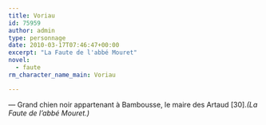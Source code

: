 ```yaml
---
title: Voriau
id: 75959
author: admin
type: personnage
date: 2010-03-17T07:46:47+00:00
excerpt: "La Faute de l'abbé Mouret"
novel:
  - faute
rm_character_name_main: Voriau

---
```

— Grand chien noir appartenant à Bambousse, le maire des Artaud [30]._(La Faute de l&rsquo;abbé Mouret.)_
